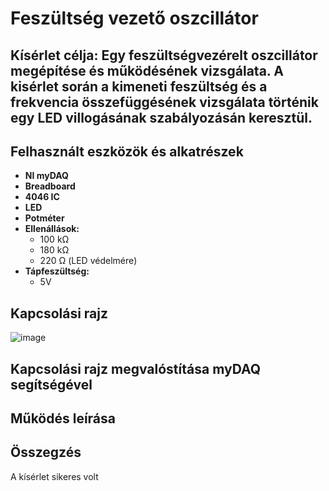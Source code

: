 # Feszültség vezető oszcillátor




## Kísérlet célja: Egy feszültségvezérelt oszcillátor megépítése és működésének vizsgálata. A kisérlet során a kimeneti feszültség és a frekvencia összefüggésének vizsgálata történik egy LED villogásának szabályozásán keresztül.


## Felhasznált eszközök és alkatrészek
- **NI myDAQ**
- **Breadboard**
- **4046 IC**
- **LED**
- **Potméter**
- **Ellenállások:**
  - 100 kΩ
  - 180 kΩ
  - 220 Ω (LED védelmére)
- **Tápfeszültség:**
  - 5V 

## Kapcsolási rajz
![image](https://github.com/user-attachments/assets/7d08127c-bc6a-4956-b3bf-09055e4f60ba)



## Kapcsolási rajz megvalóstítása myDAQ segítségével





## Működés leírása



## Összegzés
A kísérlet sikeres volt
